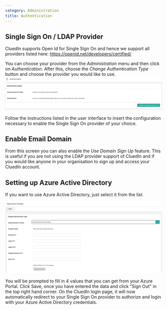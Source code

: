 ```yaml
---
category: Administration
title: Authentication
--- 
```


## Single Sign On / LDAP Provider

CluedIn supports Open Id for Single Sign On and hence we support all providers listed here: https://openid.net/developers/certified/

You can choose your provider from the _Administration_ menu and then click on _Authentication_. After this, choose the _Change Authentication Type_ button and choose the provider you would like to use. 
![Screenshot](ChangeAuthenticationType.png)

Follow the instructions listed in the user interface to insert the configuration necessary to enable the Single Sign On provider of your choice. 

## Enable Email Domain

From this screen you can also enable the _Use Domain Sign Up_ feature. This is useful if you are not using the LDAP provider support of CluedIn and if you would like anyone in your organisation to sign up and access your CluedIn account.

## Setting up Azure Active Directory

If you want to use Azure Active Directory, just select it from the list.

![Screenshot](AzureAD.png)

You will be prompted to fill in 4 values that you can get from your Azure Portal. Click Save, once you have entered the data and click "Sign Out" in the top right hand corner. On the CluedIn login page, it will now automatically redirect to your Single Sign On provider to authorize and login with your Azure Active Directory credentials. 

